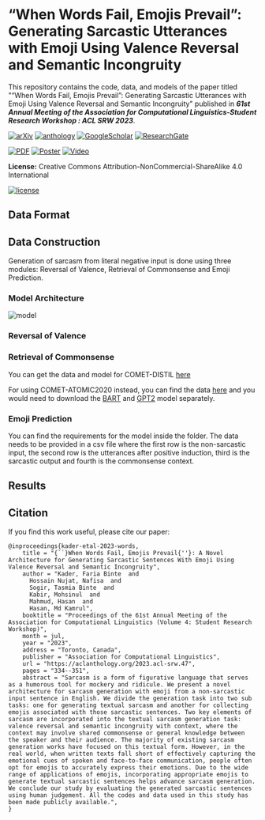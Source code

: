 # “When Words Fail, Emojis Prevail”: Generating Sarcastic Utterances with Emoji Using Valence Reversal and Semantic Incongruity
This repository contains the code, data, and models of the paper titled "“When Words Fail, Emojis Prevail”: Generating Sarcastic Utterances with Emoji Using Valence Reversal and Semantic Incongruity" published in  ***61st Annual Meeting of the Association for Computational Linguistics-Student Research Workshop : ACL SRW 2023***.

[![arXiv](https://img.shields.io/badge/arXiv-2305.04105-b31b1b.svg)](https://arxiv.org/abs/2305.04105)
[![anthology](https://img.shields.io/badge/ACL%20Anthology-2023.aclsrw.47-EE161F.svg)](https://aclanthology.org/2023.acl-srw.47/)
[![GoogleScholar](https://img.shields.io/badge/Google%20Scholar-4285F4?style=flat&logo=Google+Scholar&logoColor=white&color=gray&labelColor=4285F4)](https://tinyurl.com/2zh5nrsh)
[![ResearchGate](https://img.shields.io/badge/ResearchGate-00CCBB?style=flat&logo=ResearchGate&logoColor=white&color=gray&labelColor=00CCBB)](https://tinyurl.com/278f4us9)

[![PDF](https://img.shields.io/badge/Paper%20PDF-EF3939?style=flat&logo=adobeacrobatreader&logoColor=white&color=gray&labelColor=ec1c24)](https://aclanthology.org/2023.acl-srw.47.pdf)
[![Poster](https://img.shields.io/badge/Poster%20PDF-EF3939?style=flat&logo=Microsoft+PowerPoint&logoColor=white&color=gray&labelColor=B7472A)](https://drive.google.com/file/d/1EGaVY3H-iyaKjEr2bchgOmJ8Q771CE00/view?usp=sharing)
[![Video](https://img.shields.io/badge/Video%20Presentation-4285F4?style=flat&logo=Google+Drive&logoColor=white&color=gray&labelColor=4285F4)](https://drive.google.com/file/d/1IR6yGm2vlVmYwJb3HGedVL4BUJ83GYP3/view?usp=sharing)



**License:** Creative Commons Attribution-NonCommercial-ShareAlike 4.0 International

[![license](https://arxiv.org/icons/licenses/by-nc-sa-4.0.png)](http://creativecommons.org/licenses/by-nc-sa/4.0/)

## Data Format




## Data Construction
Generation of sarcasm from literal negative input is done using three modules: Reversal of Valence, Retrieval of Commonsense and Emoji Prediction.
### Model Architecture
![model](https://github.com/WrightlyRong/Sarcasm-Generation-with-Emoji/assets/55374565/31762ad7-b29e-46ba-897f-21f5816c8061)

### Reversal of Valence

### Retrieval of Commonsense
You can get the data and model for COMET-DISTIL [here](https://storage.googleapis.com/ai2-mosaic-public/projects/symbolic-knowledge-decoding/symbolic-knowledge-distillation.tar.gz)

For using COMET-ATOMIC2020 instead, you can find the data [here](https://allenai.org/data/atomic-2020) and you would need to download the [BART](https://storage.googleapis.com/ai2-mosaic-public/projects/mosaic-kgs/comet-atomic_2020_BART.zip) and [GPT2](https://storage.googleapis.com/ai2-mosaic-public/projects/mosaic-kgs/comet-atomic_2020_GPT2XL.zip) model separately. 

### Emoji Prediction
You can find the requirements for the model inside the folder.
The data needs to be provided in a csv file where the first row is the non-sarcastic input, the second row is the utterances after positive induction, third is the sarcastic output and fourth is the commonsense context.

## Results

## Citation
If you find this work useful, please cite our paper:
```
@inproceedings{kader-etal-2023-words,
    title = "{``}When Words Fail, Emojis Prevail{''}: A Novel Architecture for Generating Sarcastic Sentences With Emoji Using Valence Reversal and Semantic Incongruity",
    author = "Kader, Faria Binte  and
      Hossain Nujat, Nafisa  and
      Sogir, Tasmia Binte  and
      Kabir, Mohsinul  and
      Mahmud, Hasan  and
      Hasan, Md Kamrul",
    booktitle = "Proceedings of the 61st Annual Meeting of the Association for Computational Linguistics (Volume 4: Student Research Workshop)",
    month = jul,
    year = "2023",
    address = "Toronto, Canada",
    publisher = "Association for Computational Linguistics",
    url = "https://aclanthology.org/2023.acl-srw.47",
    pages = "334--351",
    abstract = "Sarcasm is a form of figurative language that serves as a humorous tool for mockery and ridicule. We present a novel architecture for sarcasm generation with emoji from a non-sarcastic input sentence in English. We divide the generation task into two sub tasks: one for generating textual sarcasm and another for collecting emojis associated with those sarcastic sentences. Two key elements of sarcasm are incorporated into the textual sarcasm generation task: valence reversal and semantic incongruity with context, where the context may involve shared commonsense or general knowledge between the speaker and their audience. The majority of existing sarcasm generation works have focused on this textual form. However, in the real world, when written texts fall short of effectively capturing the emotional cues of spoken and face-to-face communication, people often opt for emojis to accurately express their emotions. Due to the wide range of applications of emojis, incorporating appropriate emojis to generate textual sarcastic sentences helps advance sarcasm generation. We conclude our study by evaluating the generated sarcastic sentences using human judgement. All the codes and data used in this study has been made publicly available.",
}

```
